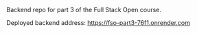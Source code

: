 Backend repo for part 3 of the Full Stack Open course.

Deployed backend address: https://fso-part3-76f1.onrender.com
